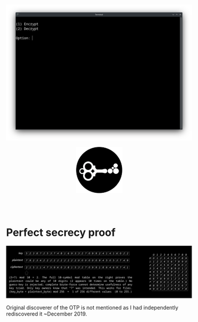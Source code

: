 <p align="center">
  <img src="https://raw.githubusercontent.com/compromise-evident/falseOTP/main/Other/Terminal_641e1f912ab957c8bbfe8ae2849fe37d.png">
</p>

<p align="center">
  <img src="https://raw.githubusercontent.com/compromise-evident/falseOTP/main/Other/falseOTP_icon_3f96b83c817b29a752b375ca8f1bef44.png" width="125">
</p>

<br>
<br>

# Perfect secrecy proof

<p align="center">
  <img src="https://raw.githubusercontent.com/compromise-evident/falseOTP/main/Other/Perfect_secrecy_proof.png">
</p>

Original discoverer of the OTP is not mentioned as I had independently rediscovered it ~December 2019.
